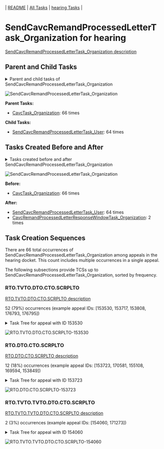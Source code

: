 <!-- DO NOT EDIT THIS FILE.  This file is autogenerated. -->
| [README](../README.md) | [All Tasks](../alltasks.md) | [hearing Tasks](tasklist.md) |

# SendCavcRemandProcessedLetterTask_Organization for hearing

[SendCavcRemandProcessedLetterTask_Organization description](../descr/SendCavcRemandProcessedLetterTask_Organization.md)

## Parent and Child Tasks

<details><summary markdown='span'>Parent and child tasks of SendCavcRemandProcessedLetterTask_Organization
</summary>

```
digraph G {
rankdir=LR;
node [shape=box]
"SendCavcRemandProcessedLetterTask_Organization" -> "SendCavcRemandProcessedLetterTask_User" [label=64]
"CavcTask_Organization" -> "SendCavcRemandProcessedLetterTask_Organization" [label=66]
}
```
</details>

![SendCavcRemandProcessedLetterTask_Organization](dot/SendCavcRemandProcessedLetterTask_Organization-parentchild.dot.png)

**Parent Tasks:**

   * [CavcTask_Organization](CavcTask_Organization.md): 66 times

**Child Tasks:**

   * [SendCavcRemandProcessedLetterTask_User](SendCavcRemandProcessedLetterTask_User.md): 64 times

## Tasks Created Before and After

<details><summary markdown='span'>Tasks created before and after SendCavcRemandProcessedLetterTask_Organization</summary>

```
digraph G {
rankdir=LR;

"SendCavcRemandProcessedLetterTask_Organization" -> "SendCavcRemandProcessedLetterTask_User" [label=64]
"SendCavcRemandProcessedLetterTask_Organization" -> "CavcRemandProcessedLetterResponseWindowTask_Organization" [label=2]
"CavcTask_Organization" -> "SendCavcRemandProcessedLetterTask_Organization" [label=66]
}
```
</details>

![SendCavcRemandProcessedLetterTask_Organization](dot/SendCavcRemandProcessedLetterTask_Organization.dot.png)

**Before:**

   * [CavcTask_Organization](CavcTask_Organization.md): 66 times

**After:**

   * [SendCavcRemandProcessedLetterTask_User](SendCavcRemandProcessedLetterTask_User.md): 64 times
   * [CavcRemandProcessedLetterResponseWindowTask_Organization](CavcRemandProcessedLetterResponseWindowTask_Organization.md): 2 times

## Task Creation Sequences

There are 66 total occurrences of SendCavcRemandProcessedLetterTask_Organization among appeals in the hearing docket.  This count includes multiple occurrences in a single appeal.

The following subsections provide TCSs up to SendCavcRemandProcessedLetterTask_Organization, sorted by frequency.

### RTO.TVTO.DTO.CTO.SCRPLTO

[RTO.TVTO.DTO.CTO.SCRPLTO description](../descr/RTO.TVTO.DTO.CTO.SCRPLTO.md)

52 (79%) occurrences (example appeal IDs: [153530, 153717, 153808, 176793, 176795])

<details><summary markdown='span'>Task Tree for appeal with ID 153530</summary>

```
@startuml
skinparam {
  ObjectBorderColor #555
  ObjectBorderThickness 0
  ObjectFontStyle bold
  ObjectFontSize 14
  ObjectAttributeFontColor #333
  ObjectAttributeFontSize 12
}
  object 0.RootTask #8dd3c7 {
Organization
}
  object 1.TrackVeteranTask #bebada {
Organization
}
  object 2.DistributionTask #ffffb3 {
Organization
}
  object 3.CavcTask #bcbd22 {
Organization
}
  object 4.SendCavcRemandProcessedLetterTask #7f7f7f {
Organization  <back:white>    </back>
}
  object 5.SendCavcRemandProcessedLetterTask #7f7f7f {
User
}
  object 6.CavcRemandProcessedLetterResponseWindowTask #1f77b4 {
Organization
}
  object 7.TimedHoldTask #fccde5 {
Organization
}
  object 8.EvidenceOrArgumentMailTask #ffffb3 {
Organization
}
  object 9.CavcCorrespondenceMailTask #1f77b4 {
Organization
}
  object 10.CavcCorrespondenceMailTask #1f77b4 {
Organization
}
  object 11.CavcCorrespondenceMailTask #1f77b4 {
User
}
  object 12.CavcRemandProcessedLetterResponseWindowTask #1f77b4 {
User
}
  object 13.JudgeAssignTask #ccebc5 {
User
}
  object 14.JudgeDecisionReviewTask #d9d9d9 {
User
}
  object 15.AttorneyTask #bc80bd {
User
}
  object 16.IhpColocatedTask #bc80bd {
Organization
}
  object 17.IhpColocatedTask #bc80bd {
User
}
  object 18.TimedHoldTask #fccde5 {
User
}
  object 19.TrackVeteranTask #bebada {
Organization
}
0.RootTask -- 1.TrackVeteranTask
0.RootTask -- 2.DistributionTask
2.DistributionTask -- 3.CavcTask
3.CavcTask -- 4.SendCavcRemandProcessedLetterTask
4.SendCavcRemandProcessedLetterTask -- 5.SendCavcRemandProcessedLetterTask
3.CavcTask -- 6.CavcRemandProcessedLetterResponseWindowTask
6.CavcRemandProcessedLetterResponseWindowTask -- 7.TimedHoldTask
0.RootTask -- 8.EvidenceOrArgumentMailTask
0.RootTask -- 9.CavcCorrespondenceMailTask
9.CavcCorrespondenceMailTask -- 10.CavcCorrespondenceMailTask
10.CavcCorrespondenceMailTask -- 11.CavcCorrespondenceMailTask
6.CavcRemandProcessedLetterResponseWindowTask -- 12.CavcRemandProcessedLetterResponseWindowTask
0.RootTask -- 13.JudgeAssignTask
0.RootTask -- 14.JudgeDecisionReviewTask
14.JudgeDecisionReviewTask -- 15.AttorneyTask
15.AttorneyTask -- 16.IhpColocatedTask
16.IhpColocatedTask -- 17.IhpColocatedTask
17.IhpColocatedTask -- 18.TimedHoldTask
0.RootTask -- 19.TrackVeteranTask
@enduml
```
</details>

![RTO.TVTO.DTO.CTO.SCRPLTO-153530](uml/RTO.TVTO.DTO.CTO.SCRPLTO-153530.png)

### RTO.DTO.CTO.SCRPLTO

[RTO.DTO.CTO.SCRPLTO description](../descr/RTO.DTO.CTO.SCRPLTO.md)

12 (18%) occurrences (example appeal IDs: [153723, 170581, 155108, 169594, 153849])

<details><summary markdown='span'>Task Tree for appeal with ID 153723</summary>

```
@startuml
skinparam {
  ObjectBorderColor #555
  ObjectBorderThickness 0
  ObjectFontStyle bold
  ObjectFontSize 14
  ObjectAttributeFontColor #333
  ObjectAttributeFontSize 12
}
  object 0.RootTask #8dd3c7 {
Organization
}
  object 1.DistributionTask #ffffb3 {
Organization
}
  object 2.CavcTask #bcbd22 {
Organization
}
  object 3.SendCavcRemandProcessedLetterTask #7f7f7f {
Organization  <back:white>    </back>
}
  object 4.SendCavcRemandProcessedLetterTask #7f7f7f {
User
}
  object 5.CavcRemandProcessedLetterResponseWindowTask #1f77b4 {
Organization
}
  object 6.TimedHoldTask #fccde5 {
Organization
}
  object 7.CavcCorrespondenceMailTask #1f77b4 {
Organization
}
  object 8.CavcCorrespondenceMailTask #1f77b4 {
Organization
}
  object 9.CavcCorrespondenceMailTask #1f77b4 {
User
}
  object 10.CavcRemandProcessedLetterResponseWindowTask #1f77b4 {
User
}
  object 11.JudgeAssignTask #ccebc5 {
User
}
  object 12.JudgeDecisionReviewTask #d9d9d9 {
User
}
  object 13.AttorneyTask #bc80bd {
User
}
  object 14.QualityReviewTask #fdb462 {
Organization
}
  object 15.QualityReviewTask #fdb462 {
User
}
  object 16.BvaDispatchTask #b3de69 {
Organization
}
  object 17.BvaDispatchTask #b3de69 {
User
}
0.RootTask -- 1.DistributionTask
1.DistributionTask -- 2.CavcTask
2.CavcTask -- 3.SendCavcRemandProcessedLetterTask
3.SendCavcRemandProcessedLetterTask -- 4.SendCavcRemandProcessedLetterTask
2.CavcTask -- 5.CavcRemandProcessedLetterResponseWindowTask
5.CavcRemandProcessedLetterResponseWindowTask -- 6.TimedHoldTask
0.RootTask -- 7.CavcCorrespondenceMailTask
7.CavcCorrespondenceMailTask -- 8.CavcCorrespondenceMailTask
8.CavcCorrespondenceMailTask -- 9.CavcCorrespondenceMailTask
5.CavcRemandProcessedLetterResponseWindowTask -- 10.CavcRemandProcessedLetterResponseWindowTask
0.RootTask -- 11.JudgeAssignTask
0.RootTask -- 12.JudgeDecisionReviewTask
12.JudgeDecisionReviewTask -- 13.AttorneyTask
0.RootTask -- 14.QualityReviewTask
14.QualityReviewTask -- 15.QualityReviewTask
0.RootTask -- 16.BvaDispatchTask
16.BvaDispatchTask -- 17.BvaDispatchTask
@enduml
```
</details>

![RTO.DTO.CTO.SCRPLTO-153723](uml/RTO.DTO.CTO.SCRPLTO-153723.png)

### RTO.TVTO.TVTO.DTO.CTO.SCRPLTO

[RTO.TVTO.TVTO.DTO.CTO.SCRPLTO description](../descr/RTO.TVTO.TVTO.DTO.CTO.SCRPLTO.md)

2 (3%) occurrences (example appeal IDs: [154060, 171273])

<details><summary markdown='span'>Task Tree for appeal with ID 154060</summary>

```
@startuml
skinparam {
  ObjectBorderColor #555
  ObjectBorderThickness 0
  ObjectFontStyle bold
  ObjectFontSize 14
  ObjectAttributeFontColor #333
  ObjectAttributeFontSize 12
}
  object 0.RootTask #8dd3c7 {
Organization
}
  object 1.TrackVeteranTask #bebada {
Organization
}
  object 2.TrackVeteranTask #bebada {
Organization
}
  object 3.DistributionTask #ffffb3 {
Organization
}
  object 4.CavcTask #bcbd22 {
Organization
}
  object 5.SendCavcRemandProcessedLetterTask #7f7f7f {
Organization  <back:white>    </back>
}
  object 6.SendCavcRemandProcessedLetterTask #7f7f7f {
User
}
  object 7.CavcRemandProcessedLetterResponseWindowTask #1f77b4 {
Organization
}
  object 8.TimedHoldTask #fccde5 {
Organization
}
  object 9.OtherMotionMailTask #ffed6f {
Organization
}
  object 10.OtherMotionMailTask #ffed6f {
Organization
}
  object 11.CavcRemandProcessedLetterResponseWindowTask #1f77b4 {
User
}
  object 12.SpecialCaseMovementTask #8dd3c7 {
User
}
  object 13.JudgeAssignTask #ccebc5 {
User
}
  object 14.JudgeDecisionReviewTask #d9d9d9 {
User
}
  object 15.AttorneyTask #bc80bd {
User
}
  object 16.BvaDispatchTask #b3de69 {
Organization
}
  object 17.BvaDispatchTask #b3de69 {
User
}
0.RootTask -- 1.TrackVeteranTask
0.RootTask -- 2.TrackVeteranTask
0.RootTask -- 3.DistributionTask
3.DistributionTask -- 4.CavcTask
4.CavcTask -- 5.SendCavcRemandProcessedLetterTask
5.SendCavcRemandProcessedLetterTask -- 6.SendCavcRemandProcessedLetterTask
4.CavcTask -- 7.CavcRemandProcessedLetterResponseWindowTask
7.CavcRemandProcessedLetterResponseWindowTask -- 8.TimedHoldTask
0.RootTask -- 9.OtherMotionMailTask
9.OtherMotionMailTask -- 10.OtherMotionMailTask
7.CavcRemandProcessedLetterResponseWindowTask -- 11.CavcRemandProcessedLetterResponseWindowTask
3.DistributionTask -- 12.SpecialCaseMovementTask
0.RootTask -- 13.JudgeAssignTask
0.RootTask -- 14.JudgeDecisionReviewTask
14.JudgeDecisionReviewTask -- 15.AttorneyTask
0.RootTask -- 16.BvaDispatchTask
16.BvaDispatchTask -- 17.BvaDispatchTask
@enduml
```
</details>

![RTO.TVTO.TVTO.DTO.CTO.SCRPLTO-154060](uml/RTO.TVTO.TVTO.DTO.CTO.SCRPLTO-154060.png)

